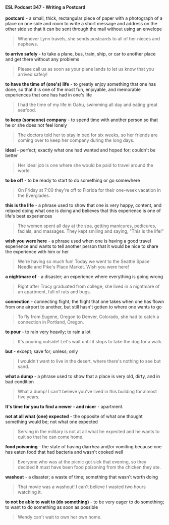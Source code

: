 #### ESL Podcast 347 - Writing a Postcard

**postcard** - a small, thick, rectangular piece of paper with a photograph of a
place on one side and room to write a short message and address on the other
side so that it can be sent through the mail without using an envelope

> Whenever Lynn travels, she sends postcards to all of her nieces and nephews.

**to arrive safely** - to take a plane, bus, train, ship, or car to another place and get
there without any problems

> Please call us as soon as your plane lands to let us know that you arrived
safely!

**to have the time of (one's) life** - to greatly enjoy something that one has done,
so that it is one of the most fun, enjoyable, and memorable experiences that one
has had in one's life

> I had the time of my life in Oahu, swimming all day and eating great seafood.

**to keep (someone) company** - to spend time with another person so that he or
she does not feel lonely

> The doctors told her to stay in bed for six weeks, so her friends are coming over
to keep her company during the long days.

**ideal** - perfect; exactly what one had wanted and hoped for; couldn't be better

> Her ideal job is one where she would be paid to travel around the world.

**to be off** - to be ready to start to do something or go somewhere

> On Friday at 7:00 they're off to Florida for their one-week vacation in the
Everglades.

**this is the life** - a phrase used to show that one is very happy, content, and
relaxed doing what one is doing and believes that this experience is one of life's
best experiences

> The women spent all day at the spa, getting manicures, pedicures, facials, and
massages. They kept smiling and saying, "This is the life!"

**wish you were here** - a phrase used when one is having a good travel
experience and wants to tell another person that it would be nice to share the
experience with him or her

> We're having so much fun! Today we went to the Seattle Space Needle and
Pike's Place Market. Wish you were here!

**a nightmare of** - a disaster; an experience where everything is going wrong

> Right after Tracy graduated from college, she lived in a nightmare of an
apartment, full of rats and bugs.

**connection** - connecting flight; the flight that one takes when one has flown from
one airport to another, but still hasn't gotten to where one wants to go

> To fly from Eugene, Oregon to Denver, Colorado, she had to catch a
connection in Portland, Oregon.

**to pour** - to rain very heavily; to rain a lot

> It's pouring outside! Let's wait until it stops to take the dog for a walk.

**but** - except; save for; unless; only

> I wouldn't want to live in the desert, where there's nothing to see but sand.

**what a dump** - a phrase used to show that a place is very old, dirty, and in bad
condition

> What a dump! I can't believe you've lived in this building for almost five years.

**It's time for you to find a newer - and nicer** - apartment.

**not at all what (one) expected** - the opposite of what one thought something
would be; not what one expected

> Serving in the military is not at all what he expected and he wants to quit so that
he can come home.

**food poisoning** - the state of having diarrhea and/or vomiting because one has
eaten food that had bacteria and wasn't cooked well

> Everyone who was at the picnic got sick that evening, so they decided it must
have been food poisoning from the chicken they ate.

**washout** - a disaster; a waste of time; something that wasn't worth doing

> That movie was a washout! I can't believe I wasted two hours watching it.

**to not be able to wait to (do something)** - to be very eager to do something; to
want to do something as soon as possible

> Wendy can't wait to own her own home.

